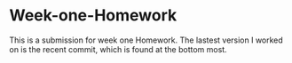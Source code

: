 # Week-one-Homework
This is a submission for week one Homework. The lastest version I worked on is the recent commit, which is found at the bottom most.
